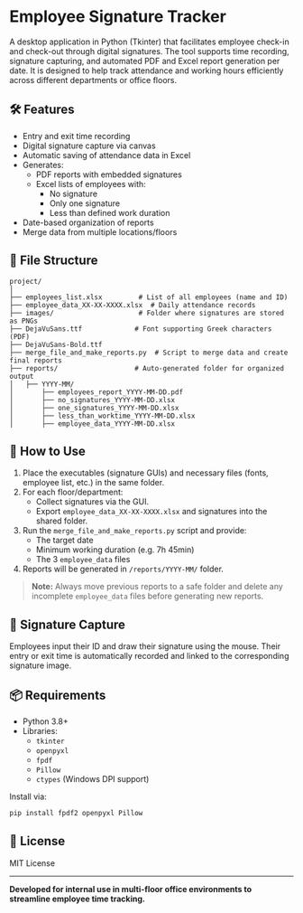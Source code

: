 # Employee Signature Tracker

A desktop application in Python (Tkinter) that facilitates employee check-in and check-out through digital signatures. The tool supports time recording, signature capturing, and automated PDF and Excel report generation per date. It is designed to help track attendance and working hours efficiently across different departments or office floors.

## 🛠 Features

- Entry and exit time recording
- Digital signature capture via canvas
- Automatic saving of attendance data in Excel
- Generates:
  - PDF reports with embedded signatures
  - Excel lists of employees with:
    - No signature
    - Only one signature
    - Less than defined work duration
- Date-based organization of reports
- Merge data from multiple locations/floors

## 📁 File Structure

```
project/
│
├── employees_list.xlsx         # List of all employees (name and ID)
├── employee_data_XX-XX-XXXX.xlsx  # Daily attendance records
├── images/                     # Folder where signatures are stored as PNGs
├── DejaVuSans.ttf             # Font supporting Greek characters (PDF)
├── DejaVuSans-Bold.ttf
├── merge_file_and_make_reports.py  # Script to merge data and create final reports
├── reports/                   # Auto-generated folder for organized output
│   ├── YYYY-MM/
│       ├── employees_report_YYYY-MM-DD.pdf
│       ├── no_signatures_YYYY-MM-DD.xlsx
│       ├── one_signatures_YYYY-MM-DD.xlsx
│       ├── less_than_worktime_YYYY-MM-DD.xlsx
│       ├── employee_data_YYYY-MM-DD.xlsx
```

## 🚀 How to Use

1. Place the executables (signature GUIs) and necessary files (fonts, employee list, etc.) in the same folder.
2. For each floor/department:
   - Collect signatures via the GUI.
   - Export `employee_data_XX-XX-XXXX.xlsx` and signatures into the shared folder.
3. Run the `merge_file_and_make_reports.py` script and provide:
   - The target date
   - Minimum working duration (e.g. 7h 45min)
   - The 3 `employee_data` files
4. Reports will be generated in `/reports/YYYY-MM/` folder.

> **Note:** Always move previous reports to a safe folder and delete any incomplete `employee_data` files before generating new reports.

## 🕋️ Signature Capture

Employees input their ID and draw their signature using the mouse. Their entry or exit time is automatically recorded and linked to the corresponding signature image.

## 📦 Requirements

- Python 3.8+
- Libraries:
  - `tkinter`
  - `openpyxl`
  - `fpdf`
  - `Pillow`
  - `ctypes` (Windows DPI support)

Install via:

```bash
pip install fpdf2 openpyxl Pillow
```

## 📁 License

MIT License

---

**Developed for internal use in multi-floor office environments to streamline employee time tracking.**

